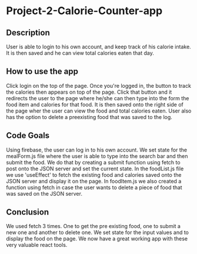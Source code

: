 # Project-2-Calorie-Counter-app

## Description

User is able to login to his own account, and keep track of his calorie intake. It is then saved and he can view total calories eaten that day.

## How to use the app

Click login on the top of the page. Once you're logged in, the button to track the calories then appears on top of the page. Click that button and it redirects the user to the page where he/she can then type into the form the food item and calories for that food. It is then saved onto the right side of the page wher the user can view the food and total calories eaten. User also has the option to delete a preexisting food that was saved to the log.

## Code Goals

Using firebase, the user can log in to his own account. We set state for the mealForm.js file where the user is able to type into the search bar and then submit the food. We do that by creating a submit function using fetch to post onto the JSON server and set the current state. In the foodList.js file we use 'useEffect' to fetch the existing food and calories saved onto the JSON server and display it on the page. In foodItem.js we also created a function using fetch in case the user wants to delete a piece of food that was saved on the JSON server.

## Conclusion

We used fetch 3 times. One to get the pre existing food, one to submit a new one and another to delete one. We set state for the input values and to display the food on the page. We now have a great working app with these very valuable react tools.
